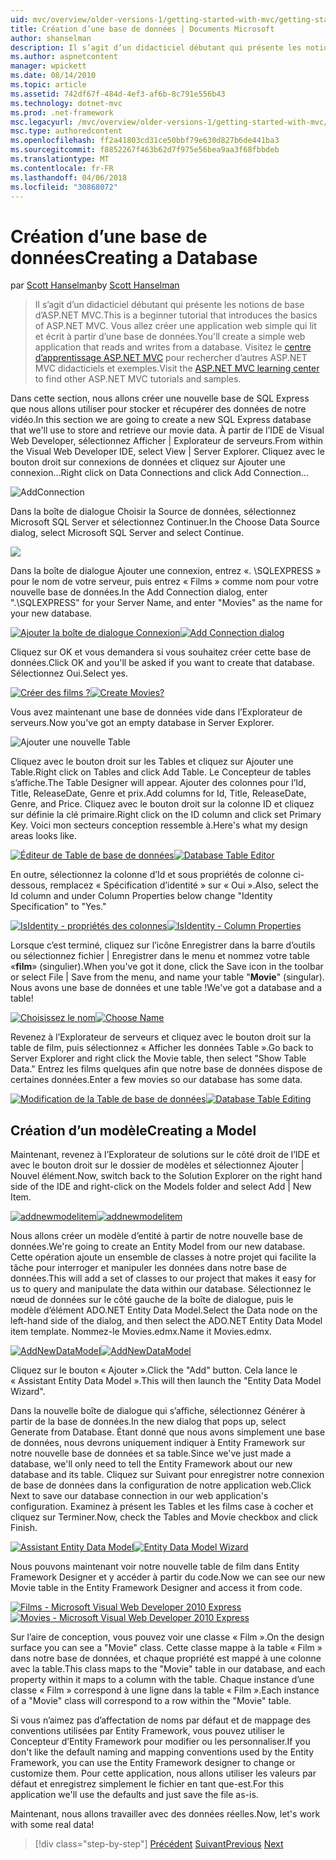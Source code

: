 ```yaml
---
uid: mvc/overview/older-versions-1/getting-started-with-mvc/getting-started-with-mvc-part4
title: Création d’une base de données | Documents Microsoft
author: shanselman
description: Il s’agit d’un didacticiel débutant qui présente les notions de base d’ASP.NET MVC. Créez une application web simple qui lit et écrit à partir d’une base de données.
ms.author: aspnetcontent
manager: wpickett
ms.date: 08/14/2010
ms.topic: article
ms.assetid: 742df67f-484d-4ef3-af6b-8c791e556b43
ms.technology: dotnet-mvc
ms.prod: .net-framework
msc.legacyurl: /mvc/overview/older-versions-1/getting-started-with-mvc/getting-started-with-mvc-part4
msc.type: authoredcontent
ms.openlocfilehash: ff2a41803cd31ce50bbf79e630d827b6de441ba3
ms.sourcegitcommit: f8852267f463b62d7f975e56bea9aa3f68fbbdeb
ms.translationtype: MT
ms.contentlocale: fr-FR
ms.lasthandoff: 04/06/2018
ms.locfileid: "30868072"
---
```

<a name="creating-a-database"></a><span data-ttu-id="44203-104">Création d’une base de données</span><span class="sxs-lookup"><span data-stu-id="44203-104">Creating a Database</span></span>
====================
<span data-ttu-id="44203-105">par [Scott Hanselman](https://github.com/shanselman)</span><span class="sxs-lookup"><span data-stu-id="44203-105">by [Scott Hanselman](https://github.com/shanselman)</span></span>

> <span data-ttu-id="44203-106">Il s’agit d’un didacticiel débutant qui présente les notions de base d’ASP.NET MVC.</span><span class="sxs-lookup"><span data-stu-id="44203-106">This is a beginner tutorial that introduces the basics of ASP.NET MVC.</span></span> <span data-ttu-id="44203-107">Vous allez créer une application web simple qui lit et écrit à partir d’une base de données.</span><span class="sxs-lookup"><span data-stu-id="44203-107">You'll create a simple web application that reads and writes from a database.</span></span> <span data-ttu-id="44203-108">Visitez le [centre d’apprentissage ASP.NET MVC](../../../index.md) pour rechercher d’autres ASP.NET MVC didacticiels et exemples.</span><span class="sxs-lookup"><span data-stu-id="44203-108">Visit the [ASP.NET MVC learning center](../../../index.md) to find other ASP.NET MVC tutorials and samples.</span></span>


<span data-ttu-id="44203-109">Dans cette section, nous allons créer une nouvelle base de SQL Express que nous allons utiliser pour stocker et récupérer des données de notre vidéo.</span><span class="sxs-lookup"><span data-stu-id="44203-109">In this section we are going to create a new SQL Express database that we'll use to store and retrieve our movie data.</span></span> <span data-ttu-id="44203-110">À partir de l’IDE de Visual Web Developer, sélectionnez Afficher | Explorateur de serveurs.</span><span class="sxs-lookup"><span data-stu-id="44203-110">From within the Visual Web Developer IDE, select View | Server Explorer.</span></span> <span data-ttu-id="44203-111">Cliquez avec le bouton droit sur connexions de données et cliquez sur Ajouter une connexion...</span><span class="sxs-lookup"><span data-stu-id="44203-111">Right click on Data Connections and click Add Connection...</span></span>

![AddConnection](getting-started-with-mvc-part4/_static/image1.png)

<span data-ttu-id="44203-113">Dans la boîte de dialogue Choisir la Source de données, sélectionnez Microsoft SQL Server et sélectionnez Continuer.</span><span class="sxs-lookup"><span data-stu-id="44203-113">In the Choose Data Source dialog, select Microsoft SQL Server and select Continue.</span></span>

![](getting-started-with-mvc-part4/_static/image2.png)

<span data-ttu-id="44203-114">Dans la boîte de dialogue Ajouter une connexion, entrez «. \SQLEXPRESS » pour le nom de votre serveur, puis entrez « Films » comme nom pour votre nouvelle base de données.</span><span class="sxs-lookup"><span data-stu-id="44203-114">In the Add Connection dialog, enter ".\SQLEXPRESS" for your Server Name, and enter "Movies" as the name for your new database.</span></span>

<span data-ttu-id="44203-115">[![Ajouter la boîte de dialogue Connexion](getting-started-with-mvc-part4/_static/image4.png)](getting-started-with-mvc-part4/_static/image3.png)</span><span class="sxs-lookup"><span data-stu-id="44203-115">[![Add Connection dialog](getting-started-with-mvc-part4/_static/image4.png)](getting-started-with-mvc-part4/_static/image3.png)</span></span>

<span data-ttu-id="44203-116">Cliquez sur OK et vous demandera si vous souhaitez créer cette base de données.</span><span class="sxs-lookup"><span data-stu-id="44203-116">Click OK and you'll be asked if you want to create that database.</span></span> <span data-ttu-id="44203-117">Sélectionnez Oui.</span><span class="sxs-lookup"><span data-stu-id="44203-117">Select yes.</span></span>

<span data-ttu-id="44203-118">[![Créer des films ?](getting-started-with-mvc-part4/_static/image6.png)](getting-started-with-mvc-part4/_static/image5.png)</span><span class="sxs-lookup"><span data-stu-id="44203-118">[![Create Movies?](getting-started-with-mvc-part4/_static/image6.png)](getting-started-with-mvc-part4/_static/image5.png)</span></span>

<span data-ttu-id="44203-119">Vous avez maintenant une base de données vide dans l’Explorateur de serveurs.</span><span class="sxs-lookup"><span data-stu-id="44203-119">Now you've got an empty database in Server Explorer.</span></span>

![Ajouter une nouvelle Table](getting-started-with-mvc-part4/_static/image7.png)

<span data-ttu-id="44203-121">Cliquez avec le bouton droit sur les Tables et cliquez sur Ajouter une Table.</span><span class="sxs-lookup"><span data-stu-id="44203-121">Right click on Tables and click Add Table.</span></span> <span data-ttu-id="44203-122">Le Concepteur de tables s’affiche.</span><span class="sxs-lookup"><span data-stu-id="44203-122">The Table Designer will appear.</span></span> <span data-ttu-id="44203-123">Ajouter des colonnes pour l’Id, Title, ReleaseDate, Genre et prix.</span><span class="sxs-lookup"><span data-stu-id="44203-123">Add columns for Id, Title, ReleaseDate, Genre, and Price.</span></span> <span data-ttu-id="44203-124">Cliquez avec le bouton droit sur la colonne ID et cliquez sur définie la clé primaire.</span><span class="sxs-lookup"><span data-stu-id="44203-124">Right click on the ID column and click set Primary Key.</span></span> <span data-ttu-id="44203-125">Voici mon secteurs conception ressemble à.</span><span class="sxs-lookup"><span data-stu-id="44203-125">Here's what my design areas looks like.</span></span>

<span data-ttu-id="44203-126">[![Éditeur de Table de base de données](getting-started-with-mvc-part4/_static/image9.png)](getting-started-with-mvc-part4/_static/image8.png)</span><span class="sxs-lookup"><span data-stu-id="44203-126">[![Database Table Editor](getting-started-with-mvc-part4/_static/image9.png)](getting-started-with-mvc-part4/_static/image8.png)</span></span>

<span data-ttu-id="44203-127">En outre, sélectionnez la colonne d’Id et sous propriétés de colonne ci-dessous, remplacez « Spécification d’identité » sur « Oui ».</span><span class="sxs-lookup"><span data-stu-id="44203-127">Also, select the Id column and under Column Properties below change "Identity Specification" to "Yes."</span></span>

<span data-ttu-id="44203-128">[![IsIdentity - propriétés des colonnes](getting-started-with-mvc-part4/_static/image11.png)](getting-started-with-mvc-part4/_static/image10.png)</span><span class="sxs-lookup"><span data-stu-id="44203-128">[![IsIdentity - Column Properties](getting-started-with-mvc-part4/_static/image11.png)](getting-started-with-mvc-part4/_static/image10.png)</span></span>

<span data-ttu-id="44203-129">Lorsque c’est terminé, cliquez sur l’icône Enregistrer dans la barre d’outils ou sélectionnez fichier | Enregistrer dans le menu et nommez votre table «**film**» (singulier).</span><span class="sxs-lookup"><span data-stu-id="44203-129">When you've got it done, click the Save icon in the toolbar or select File | Save from the menu, and name your table "**Movie**" (singular).</span></span> <span data-ttu-id="44203-130">Nous avons une base de données et une table !</span><span class="sxs-lookup"><span data-stu-id="44203-130">We've got a database and a table!</span></span>

<span data-ttu-id="44203-131">[![Choisissez le nom](getting-started-with-mvc-part4/_static/image13.png)](getting-started-with-mvc-part4/_static/image12.png)</span><span class="sxs-lookup"><span data-stu-id="44203-131">[![Choose Name](getting-started-with-mvc-part4/_static/image13.png)](getting-started-with-mvc-part4/_static/image12.png)</span></span>

<span data-ttu-id="44203-132">Revenez à l’Explorateur de serveurs et cliquez avec le bouton droit sur la table de film, puis sélectionnez « Afficher les données Table ».</span><span class="sxs-lookup"><span data-stu-id="44203-132">Go back to Server Explorer and right click the Movie table, then select "Show Table Data."</span></span> <span data-ttu-id="44203-133">Entrez les films quelques afin que notre base de données dispose de certaines données.</span><span class="sxs-lookup"><span data-stu-id="44203-133">Enter a few movies so our database has some data.</span></span>

<span data-ttu-id="44203-134">[![Modification de la Table de base de données](getting-started-with-mvc-part4/_static/image15.png)](getting-started-with-mvc-part4/_static/image14.png)</span><span class="sxs-lookup"><span data-stu-id="44203-134">[![Database Table Editing](getting-started-with-mvc-part4/_static/image15.png)](getting-started-with-mvc-part4/_static/image14.png)</span></span>

## <a name="creating-a-model"></a><span data-ttu-id="44203-135">Création d’un modèle</span><span class="sxs-lookup"><span data-stu-id="44203-135">Creating a Model</span></span>

<span data-ttu-id="44203-136">Maintenant, revenez à l’Explorateur de solutions sur le côté droit de l’IDE et avec le bouton droit sur le dossier de modèles et sélectionnez Ajouter | Nouvel élément.</span><span class="sxs-lookup"><span data-stu-id="44203-136">Now, switch back to the Solution Explorer on the right hand side of the IDE and right-click on the Models folder and select Add | New Item.</span></span>

<span data-ttu-id="44203-137">[![addnewmodelitem](getting-started-with-mvc-part4/_static/image17.png)](getting-started-with-mvc-part4/_static/image16.png)</span><span class="sxs-lookup"><span data-stu-id="44203-137">[![addnewmodelitem](getting-started-with-mvc-part4/_static/image17.png)](getting-started-with-mvc-part4/_static/image16.png)</span></span>

<span data-ttu-id="44203-138">Nous allons créer un modèle d’entité à partir de notre nouvelle base de données.</span><span class="sxs-lookup"><span data-stu-id="44203-138">We're going to create an Entity Model from our new database.</span></span> <span data-ttu-id="44203-139">Cette opération ajoute un ensemble de classes à notre projet qui facilite la tâche pour interroger et manipuler les données dans notre base de données.</span><span class="sxs-lookup"><span data-stu-id="44203-139">This will add a set of classes to our project that makes it easy for us to query and manipulate the data within our database.</span></span> <span data-ttu-id="44203-140">Sélectionnez le nœud de données sur le côté gauche de la boîte de dialogue, puis le modèle d’élément ADO.NET Entity Data Model.</span><span class="sxs-lookup"><span data-stu-id="44203-140">Select the Data node on the left-hand side of the dialog, and then select the ADO.NET Entity Data Model item template.</span></span> <span data-ttu-id="44203-141">Nommez-le Movies.edmx.</span><span class="sxs-lookup"><span data-stu-id="44203-141">Name it Movies.edmx.</span></span>

<span data-ttu-id="44203-142">[![AddNewDataModel](getting-started-with-mvc-part4/_static/image19.png)](getting-started-with-mvc-part4/_static/image18.png)</span><span class="sxs-lookup"><span data-stu-id="44203-142">[![AddNewDataModel](getting-started-with-mvc-part4/_static/image19.png)](getting-started-with-mvc-part4/_static/image18.png)</span></span>

<span data-ttu-id="44203-143">Cliquez sur le bouton « Ajouter ».</span><span class="sxs-lookup"><span data-stu-id="44203-143">Click the "Add" button.</span></span> <span data-ttu-id="44203-144">Cela lance le « Assistant Entity Data Model ».</span><span class="sxs-lookup"><span data-stu-id="44203-144">This will then launch the "Entity Data Model Wizard".</span></span>

<span data-ttu-id="44203-145">Dans la nouvelle boîte de dialogue qui s’affiche, sélectionnez Générer à partir de la base de données.</span><span class="sxs-lookup"><span data-stu-id="44203-145">In the new dialog that pops up, select Generate from Database.</span></span> <span data-ttu-id="44203-146">Étant donné que nous avons simplement une base de données, nous devrons uniquement indiquer à Entity Framework sur notre nouvelle base de données et sa table.</span><span class="sxs-lookup"><span data-stu-id="44203-146">Since we've just made a database, we'll only need to tell the Entity Framework about our new database and its table.</span></span> <span data-ttu-id="44203-147">Cliquez sur Suivant pour enregistrer notre connexion de base de données dans la configuration de notre application web.</span><span class="sxs-lookup"><span data-stu-id="44203-147">Click Next to save our database connection in our web application's configuration.</span></span> <span data-ttu-id="44203-148">Examinez à présent les Tables et les films case à cocher et cliquez sur Terminer.</span><span class="sxs-lookup"><span data-stu-id="44203-148">Now, check the Tables and Movie checkbox and click Finish.</span></span>

<span data-ttu-id="44203-149">[![Assistant Entity Data Model](getting-started-with-mvc-part4/_static/image21.png)](getting-started-with-mvc-part4/_static/image20.png)</span><span class="sxs-lookup"><span data-stu-id="44203-149">[![Entity Data Model Wizard](getting-started-with-mvc-part4/_static/image21.png)](getting-started-with-mvc-part4/_static/image20.png)</span></span>

<span data-ttu-id="44203-150">Nous pouvons maintenant voir notre nouvelle table de film dans Entity Framework Designer et y accéder à partir du code.</span><span class="sxs-lookup"><span data-stu-id="44203-150">Now we can see our new Movie table in the Entity Framework Designer and access it from code.</span></span>

<span data-ttu-id="44203-151">[![Films - Microsoft Visual Web Developer 2010 Express](getting-started-with-mvc-part4/_static/image23.png)](getting-started-with-mvc-part4/_static/image22.png)</span><span class="sxs-lookup"><span data-stu-id="44203-151">[![Movies - Microsoft Visual Web Developer 2010 Express](getting-started-with-mvc-part4/_static/image23.png)](getting-started-with-mvc-part4/_static/image22.png)</span></span>

<span data-ttu-id="44203-152">Sur l’aire de conception, vous pouvez voir une classe « Film ».</span><span class="sxs-lookup"><span data-stu-id="44203-152">On the design surface you can see a "Movie" class.</span></span> <span data-ttu-id="44203-153">Cette classe mappe à la table « Film » dans notre base de données, et chaque propriété est mappé à une colonne avec la table.</span><span class="sxs-lookup"><span data-stu-id="44203-153">This class maps to the "Movie" table in our database, and each property within it maps to a column with the table.</span></span> <span data-ttu-id="44203-154">Chaque instance d’une classe « Film » correspond à une ligne dans la table « Film ».</span><span class="sxs-lookup"><span data-stu-id="44203-154">Each instance of a "Movie" class will correspond to a row within the "Movie" table.</span></span>

<span data-ttu-id="44203-155">Si vous n’aimez pas d’affectation de noms par défaut et de mappage des conventions utilisées par Entity Framework, vous pouvez utiliser le Concepteur d’Entity Framework pour modifier ou les personnaliser.</span><span class="sxs-lookup"><span data-stu-id="44203-155">If you don't like the default naming and mapping conventions used by the Entity Framework, you can use the Entity Framework designer to change or customize them.</span></span> <span data-ttu-id="44203-156">Pour cette application, nous allons utiliser les valeurs par défaut et enregistrez simplement le fichier en tant que-est.</span><span class="sxs-lookup"><span data-stu-id="44203-156">For this application we'll use the defaults and just save the file as-is.</span></span>

<span data-ttu-id="44203-157">Maintenant, nous allons travailler avec des données réelles.</span><span class="sxs-lookup"><span data-stu-id="44203-157">Now, let's work with some real data!</span></span>

> [!div class="step-by-step"]
> <span data-ttu-id="44203-158">[Précédent](getting-started-with-mvc-part3.md)
> [Suivant](getting-started-with-mvc-part5.md)</span><span class="sxs-lookup"><span data-stu-id="44203-158">[Previous](getting-started-with-mvc-part3.md)
[Next](getting-started-with-mvc-part5.md)</span></span>
